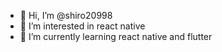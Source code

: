 - 👋 Hi, I’m @shiro20998
- 👀 I’m interested in react native
- 🌱 I’m currently learning react native and flutter

<!---
shiro20998/shiro20998 is a ✨ special ✨ repository because its `README.md` (this file) appears on your GitHub profile.
You can click the Preview link to take a look at your changes.
--->
